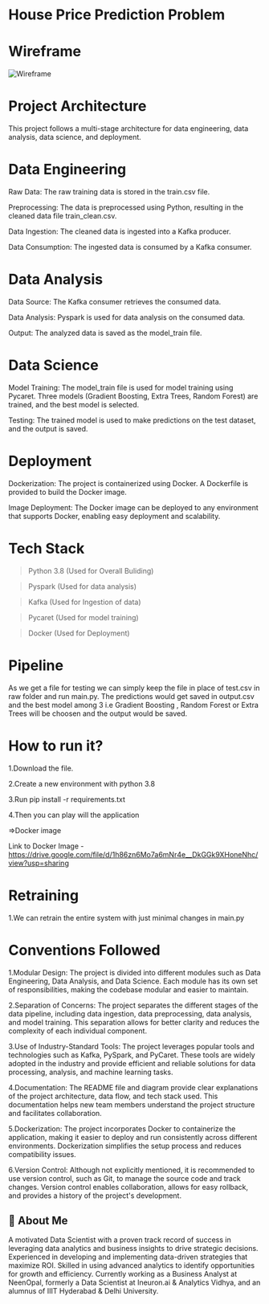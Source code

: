 
# House Price Prediction Problem

# Wireframe

![Wireframe](https://github.com/aditya699/ZAMATO-DATA-SCIENCE-PROJECT/assets/64576351/7244ca0c-bf1e-4bcf-825e-995bd165d055)


# Project Architecture
This project follows a multi-stage architecture for data engineering, data analysis, data science, and deployment.

# Data Engineering

Raw Data: The raw training data is stored in the train.csv file.

Preprocessing: The data is preprocessed using Python, resulting in the cleaned data file train_clean.csv.

Data Ingestion: The cleaned data is ingested into a Kafka producer.

Data Consumption: The ingested data is consumed by a Kafka 
consumer.

# Data Analysis

Data Source: The Kafka consumer retrieves the consumed data.

Data Analysis: Pyspark is used for data analysis on the consumed data.

Output: The analyzed data is saved as the model_train file.

# Data Science
Model Training: The model_train file is used for model training using Pycaret. Three models (Gradient Boosting, Extra Trees, Random Forest) are trained, and the best model is selected.

Testing: The trained model is used to make predictions on the test dataset, and the output is saved.

# Deployment

Dockerization: The project is containerized using Docker. A Dockerfile is provided to build the Docker image.

Image Deployment: The Docker image can be deployed to any environment that supports Docker, enabling easy deployment and scalability.

# Tech Stack 
> Python 3.8 (Used for Overall Buliding)

> Pyspark (Used for data analysis)

> Kafka   (Used for Ingestion of data)  

> Pycaret (Used for model training)

> Docker  (Used for Deployment)

# Pipeline

As we get a file for testing we can simply keep the file in place of test.csv in raw folder and run main.py. The predictions would get saved in output.csv and the best model among 3 i.e Gradient Boosting , Random Forest or Extra Trees will be choosen and the output would be saved.

# How to run it?

1.Download the file.

2.Create a new environment with python 3.8

3.Run pip install -r requirements.txt

4.Then you can play will the application

=>Docker image 

Link to Docker Image -
https://drive.google.com/file/d/1h86zn6Mo7a6mNr4e__DkGGk9XHoneNhc/view?usp=sharing

# Retraining

1.We can retrain the entire system with just minimal changes in main.py 

# Conventions Followed

1.Modular Design: The project is divided into different modules such as Data Engineering, Data Analysis, and Data Science. Each module has its own set of responsibilities, making the codebase modular and easier to maintain.

2.Separation of Concerns: The project separates the different stages of the data pipeline, including data ingestion, data preprocessing, data analysis, and model training. This separation allows for better clarity and reduces the complexity of each individual component.

3.Use of Industry-Standard Tools: The project leverages popular tools and technologies such as Kafka, PySpark, and PyCaret. These tools are widely adopted in the industry and provide efficient and reliable solutions for data processing, analysis, and machine learning tasks.

4.Documentation: The README file and diagram provide clear explanations of the project architecture, data flow, and tech stack used. This documentation helps new team members understand the project structure and facilitates collaboration.

5.Dockerization: The project incorporates Docker to containerize the application, making it easier to deploy and run consistently across different environments. Dockerization simplifies the setup process and reduces compatibility issues.

6.Version Control: Although not explicitly mentioned, it is recommended to use version control, such as Git, to manage the source code and track changes. Version control enables collaboration, allows for easy rollback, and provides a history of the project's development.

## 🚀 About Me
A motivated Data Scientist with a proven track record of success in leveraging data analytics and business insights to drive strategic decisions. Experienced in developing and implementing data-driven strategies that maximize ROI. Skilled in using advanced analytics to identify opportunities for growth and efficiency. Currently working as a Business Analyst at NeenOpal, formerly a Data Scientist at Ineuron.ai & Analytics Vidhya, and an alumnus of IIIT Hyderabad & Delhi University.

